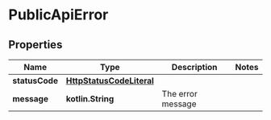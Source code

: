 
# PublicApiError

## Properties
| Name | Type | Description | Notes |
| ------------ | ------------- | ------------- | ------------- |
| **statusCode** | [**HttpStatusCodeLiteral**](HttpStatusCodeLiteral.md) |  |  |
| **message** | **kotlin.String** | The error message |  |



